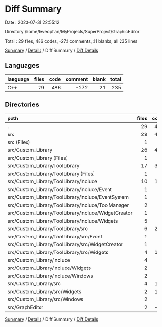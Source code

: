 # Diff Summary

Date : 2023-07-31 22:55:12

Directory /home/leveophan/MyProjects/SuperProject/GraphicEditor

Total : 29 files,  486 codes, -272 comments, 21 blanks, all 235 lines

[Summary](results.md) / [Details](details.md) / Diff Summary / [Diff Details](diff-details.md)

## Languages
| language | files | code | comment | blank | total |
| :--- | ---: | ---: | ---: | ---: | ---: |
| C++ | 29 | 486 | -272 | 21 | 235 |

## Directories
| path | files | code | comment | blank | total |
| :--- | ---: | ---: | ---: | ---: | ---: |
| . | 29 | 486 | -272 | 21 | 235 |
| src | 29 | 486 | -272 | 21 | 235 |
| src (Files) | 1 | 9 | 3 | 6 | 18 |
| src/Custom_Library | 26 | 491 | -273 | 22 | 240 |
| src/Custom_Library (Files) | 1 | -9 | -3 | -3 | -15 |
| src/Custom_Library/ToolLibrary | 17 | 348 | -216 | 15 | 147 |
| src/Custom_Library/ToolLibrary (Files) | 1 | 1 | 0 | 0 | 1 |
| src/Custom_Library/ToolLibrary/include | 10 | 118 | -58 | 5 | 65 |
| src/Custom_Library/ToolLibrary/include/Event | 1 | -4 | 0 | -2 | -6 |
| src/Custom_Library/ToolLibrary/include/EventSystem | 1 | 7 | 0 | 2 | 9 |
| src/Custom_Library/ToolLibrary/include/ToolManager | 2 | 7 | -2 | -2 | 3 |
| src/Custom_Library/ToolLibrary/include/WidgetCreator | 1 | 14 | 0 | 1 | 15 |
| src/Custom_Library/ToolLibrary/include/Widgets | 5 | 94 | -56 | 6 | 44 |
| src/Custom_Library/ToolLibrary/src | 6 | 229 | -158 | 10 | 81 |
| src/Custom_Library/ToolLibrary/src/Event | 1 | 3 | 0 | 0 | 3 |
| src/Custom_Library/ToolLibrary/src/WidgetCreator | 1 | 28 | 0 | 2 | 30 |
| src/Custom_Library/ToolLibrary/src/Widgets | 4 | 198 | -158 | 8 | 48 |
| src/Custom_Library/include | 4 | 26 | 0 | -6 | 20 |
| src/Custom_Library/include/Widgets | 2 | 20 | 0 | -2 | 18 |
| src/Custom_Library/include/Windows | 2 | 6 | 0 | -4 | 2 |
| src/Custom_Library/src | 4 | 126 | -54 | 16 | 88 |
| src/Custom_Library/src/Widgets | 2 | 116 | -31 | 20 | 105 |
| src/Custom_Library/src/Windows | 2 | 10 | -23 | -4 | -17 |
| src/GraphEditor | 2 | -14 | -2 | -7 | -23 |

[Summary](results.md) / [Details](details.md) / Diff Summary / [Diff Details](diff-details.md)